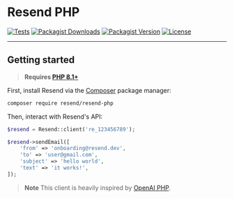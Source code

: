 # Resend PHP

[![Tests](https://img.shields.io/github/actions/workflow/status/jayanratna/resend-php/tests.yml?label=tests&style=for-the-badge&labelColor=000000)](https://github.com/jayanratna/resend-php/actions/workflows/tests.yml)
[![Packagist Downloads](https://img.shields.io/packagist/dt/resend/resend-php?style=for-the-badge&labelColor=000000)](https://packagist.org/packages/resend/resend-php)
[![Packagist Version](https://img.shields.io/packagist/v/resend/resend-php?style=for-the-badge&labelColor=000000)](https://packagist.org/packages/resend/resend-php)
[![License](https://img.shields.io/github/license/jayanratna/resend-php?color=9cf&style=for-the-badge&labelColor=000000)](https://github.com/jayanratna/resend-php/blob/main/LICENSE)

---

## Getting started

> **Requires [PHP 8.1+](https://php.net/releases/)**

First, install Resend via the [Composer](https://getcomposer.org/) package manager:

```bash
composer require resend/resend-php
```

Then, interact with Resend's API:

```php
$resend = Resend::client('re_123456789');

$resend->sendEmail([
    'from' => 'onboarding@resend.dev',
    'to' => 'user@gmail.com',
    'subject' => 'hello world',
    'text' => 'it works!',
]);
```

> **Note**
> This client is heavily inspired by [OpenAI PHP](https://github.com/openai-php).
